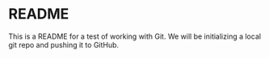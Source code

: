 # README

This is a README for a test of working with Git. We will be initializing a local git repo and pushing it to GitHub.
